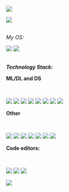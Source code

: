 ![](https://github-profile-summary-cards.vercel.app/api/cards/profile-details?username=WindowsKonon1337&theme=solarized_dark)

![](https://github-profile-summary-cards.vercel.app/api/cards/stats?username=WindowsKonon1337&theme=solarized_dark)

</br><i>My OS: </i>
<p>
  
![](https://img.shields.io/badge/Linux-FCC624?style=for-the-badge&logo=linux&logoColor=black)
![](https://img.shields.io/badge/Ubuntu-E95420?style=for-the-badge&logo=ubuntu&logoColor=white)
</p>

</br><b><i>Technology Stack: </i></b>
<p>
<p><b>ML/DL and DS</b></p></br>

![](https://img.shields.io/badge/python-3670A0?style=for-the-badge&logo=python&logoColor=ffdd54)
![](https://img.shields.io/badge/PyTorch-%23EE4C2C.svg?style=for-the-badge&logo=PyTorch&logoColor=white)
![](https://img.shields.io/badge/TensorFlow-%23FF6F00.svg?style=for-the-badge&logo=TensorFlow&logoColor=white)
![](https://img.shields.io/badge/numpy-%23013243.svg?style=for-the-badge&logo=numpy&logoColor=white)
![](https://img.shields.io/badge/Plotly-%233F4F75.svg?style=for-the-badge&logo=plotly&logoColor=white)
![](https://img.shields.io/badge/pandas-%23150458.svg?style=for-the-badge&logo=pandas&logoColor=white)
![](https://img.shields.io/badge/SciPy-%230C55A5.svg?style=for-the-badge&logo=scipy&logoColor=%white)
![](https://img.shields.io/badge/scikit--learn-%23F7931E.svg?style=for-the-badge&logo=scikit-learn&logoColor=white)
</p>

<p><b>Other</b></p></br>

![](https://img.shields.io/badge/docker-%230db7ed.svg?style=for-the-badge&logo=docker&logoColor=white)
![](https://img.shields.io/badge/.NET-5C2D91?style=for-the-badge&logo=.net&logoColor=white)
![](https://img.shields.io/badge/c++-%2300599C.svg?style=for-the-badge&logo=c%2B%2B&logoColor=white)
![](https://img.shields.io/badge/Qt-%23217346.svg?style=for-the-badge&logo=Qt&logoColor=white)
![](https://img.shields.io/badge/CMake-%23008FBA.svg?style=for-the-badge&logo=cmake&logoColor=white)
![](https://img.shields.io/badge/Apache%20Spark-FDEE21?style=flat-square&logo=apachespark&logoColor=black)
![](https://img.shields.io/badge/postgres-%23316192.svg?style=for-the-badge&logo=postgresql&logoColor=white)
</p>

<p><b>Code editors: </b></p></br>

![](https://img.shields.io/badge/VIM-%2311AB00.svg?style=for-the-badge&logo=vim&logoColor=white)
![](https://img.shields.io/badge/Visual%20Studio%20Code-0078d7.svg?style=for-the-badge&logo=visual-studio-code&logoColor=white)
![](https://img.shields.io/badge/jupyter-%23FA0F00.svg?style=for-the-badge&logo=jupyter&logoColor=white)
</p>


</p>

![](https://komarev.com/ghpvc/?username=WindowsKonon1337)
<!--
**WindowsKonon1337/WindowsKonon1337** is a ✨ _special_ ✨ repository because its `README.md` (this file) appears on your GitHub profile.

Here are some ideas to get you started:

- 🔭 I’m currently working on ...
- 🌱 I’m currently learning ...
- 👯 I’m looking to collaborate on ...
- 🤔 I’m looking for help with ...
- 💬 Ask me about ...
- 📫 How to reach me: ...
- 😄 Pronouns: ...
- ⚡ Fun fact: ...
-->
